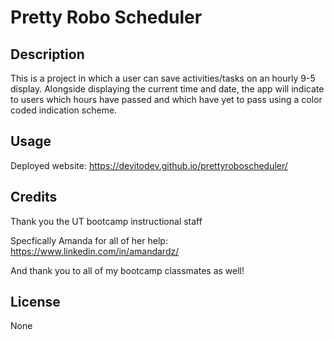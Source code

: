# Pretty Robo Scheduler

## Description
This is a project in which a user can save activities/tasks on an hourly 9-5 display. Alongside displaying the current time and date, the app will indicate to users which hours have passed and which have yet to pass using a color coded indication scheme. 

## Usage
Deployed website: https://devitodev.github.io/prettyroboscheduler/

## Credits
Thank you the UT bootcamp instructional staff

Specfically Amanda for all of her help: https://www.linkedin.com/in/amandardz/

And thank you to all of my bootcamp classmates as well! 

## License
None

